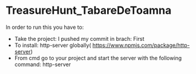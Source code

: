 # TreasureHunt_TabareDeToamna

In order to run this you have to:
- Take the project: I pushed my commit in brach: First 
- To install: http-server globally( https://www.npmjs.com/package/http-server) 
- From  cmd go to your project and start the server with the following command: http-server 

